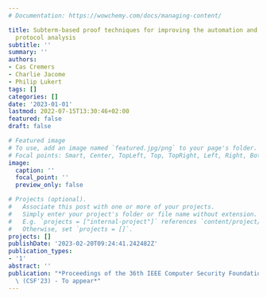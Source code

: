 ```yaml
---
# Documentation: https://wowchemy.com/docs/managing-content/

title: Subterm-based proof techniques for improving the automation and scope of security
  protocol analysis
subtitle: ''
summary: ''
authors:
- Cas Cremers
- Charlie Jacome
- Philip Lukert
tags: []
categories: []
date: '2023-01-01'
lastmod: 2022-07-15T13:30:46+02:00
featured: false
draft: false

# Featured image
# To use, add an image named `featured.jpg/png` to your page's folder.
# Focal points: Smart, Center, TopLeft, Top, TopRight, Left, Right, BottomLeft, Bottom, BottomRight.
image:
  caption: ''
  focal_point: ''
  preview_only: false

# Projects (optional).
#   Associate this post with one or more of your projects.
#   Simply enter your project's folder or file name without extension.
#   E.g. `projects = ["internal-project"]` references `content/project/deep-learning/index.md`.
#   Otherwise, set `projects = []`.
projects: []
publishDate: '2023-02-20T09:24:41.242482Z'
publication_types:
- '1'
abstract: ''
publication: "*Proceedings of the 36th IEEE Computer Security Foundations Symposium\
  \ (CSF'23) - To appear*"
---
```


